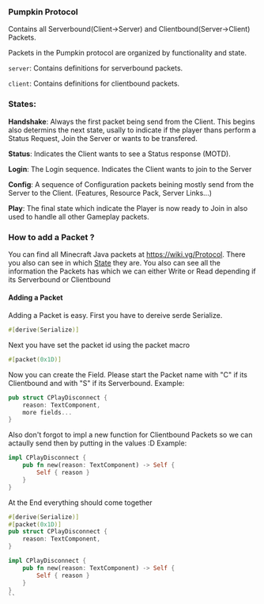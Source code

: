 ### Pumpkin Protocol
Contains all Serverbound(Client->Server) and Clientbound(Server->Client) Packets.

Packets in the Pumpkin protocol are organized by functionality and state.

`server`: Contains definitions for serverbound packets.

`client`: Contains definitions for clientbound packets.

### States:
**Handshake**: Always the first packet being send from the Client. This begins also determins the next state, usally to indicate if the player thans perform a Status Request, Join the Server or wants to be transfered.

**Status**: Indicates the Client wants to see a Status response (MOTD).

**Login**: The Login sequence. Indicates the Client wants to join to the Server

**Config**: A sequence of Configuration packets beining mostly send from the Server to the Client. (Features, Resource Pack, Server Links...)

**Play**: The final state which indicate the Player is now ready to Join in also used to handle all other Gameplay packets.

### How to add a Packet ?
You can find all Minecraft Java packets at https://wiki.vg/Protocol. There you also can see in which [State](State) they are.
You also can see all the information the Packets has which we can either Write or Read depending if its Serverbound or Clientbound
#### Adding a Packet
Adding a Packet is easy. First you have to dereive serde Serialize.
```rust
#[derive(Serialize)]
```
Next you have set the packet id using the packet macro
```rust
#[packet(0x1D)]
```
Now you can create the Field. Please start the Packet name with "C" if its Clientbound and with "S" if its Serverbound.
Example:
```rust
pub struct CPlayDisconnect {
    reason: TextComponent,
    more fields...
}
```
Also don't forgot to impl a new function for Clientbound Packets so we can actaully send then by putting in the values :D
Example:
```rust
impl CPlayDisconnect {
    pub fn new(reason: TextComponent) -> Self {
        Self { reason }
    }
}
```
At the End everything should come together
```rust
#[derive(Serialize)]
#[packet(0x1D)]
pub struct CPlayDisconnect {
    reason: TextComponent,
}

impl CPlayDisconnect {
    pub fn new(reason: TextComponent) -> Self {
        Self { reason }
    }
}
``